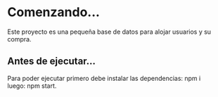 # Comenzando...

Este proyecto es una pequeña base de datos para alojar usuarios y su compra.

## Antes de ejecutar...

Para poder ejecutar primero debe instalar las dependencias: npm i \
luego: npm start.


